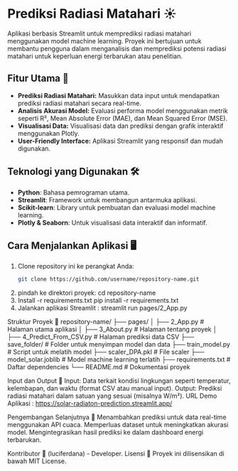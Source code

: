 # Prediksi Radiasi Matahari ☀️

Aplikasi berbasis Streamlit untuk memprediksi radiasi matahari menggunakan model machine learning. Proyek ini bertujuan untuk membantu pengguna dalam menganalisis dan memprediksi potensi radiasi matahari untuk keperluan energi terbarukan atau penelitian.

## Fitur Utama 🚀
- **Prediksi Radiasi Matahari:** Masukkan data input untuk mendapatkan prediksi radiasi matahari secara real-time.
- **Analisis Akurasi Model:** Evaluasi performa model menggunakan metrik seperti R², Mean Absolute Error (MAE), dan Mean Squared Error (MSE).
- **Visualisasi Data:** Visualisasi data dan prediksi dengan grafik interaktif menggunakan Plotly.
- **User-Friendly Interface:** Aplikasi Streamlit yang responsif dan mudah digunakan.

## Teknologi yang Digunakan 🛠️
- **Python**: Bahasa pemrograman utama.
- **Streamlit**: Framework untuk membangun antarmuka aplikasi.
- **Scikit-learn**: Library untuk pembuatan dan evaluasi model machine learning.
- **Plotly & Seaborn**: Untuk visualisasi data interaktif dan informatif.

## Cara Menjalankan Aplikasi 🖥️
1. Clone repository ini ke perangkat Anda:
   ```bash
   git clone https://github.com/username/repository-name.git
2. pindah ke direktori proyek:
   cd repository-name
3. Install -r requirements.txt
   pip install -r requirements.txt
4. Jalankan aplikasi Streamlit :
   streamlit run pages/2_App.py

Struktur Proyek 📂
repository-name/
├── pages/
│   ├── 2_App.py            # Halaman utama aplikasi
│   ├── 3_About.py          # Halaman tentang proyek
│   ├── 4_Predict_From_CSV.py  # Halaman prediksi data CSV
├── save_folder/            # Folder untuk menyimpan model dan data
├── train_model.py          # Script untuk melatih model
├── scaler_DPA.pkl          # File scaler
├── model_solar.joblib      # Model machine learning terlatih
├── requirements.txt        # Daftar dependencies
└── README.md               # Dokumentasi proyek

Input dan Output 📝
Input: Data terkait kondisi lingkungan seperti temperatur, kelembapan, dan waktu (format CSV atau manual input).
Output: Prediksi radiasi matahari dalam satuan yang sesuai (misalnya W/m²).
URL Demo Aplikasi : https://solar-radiaton-prediction.streamlit.app/

Pengembangan Selanjutnya 🚧
Menambahkan prediksi untuk data real-time menggunakan API cuaca.
Memperluas dataset untuk meningkatkan akurasi model.
Mengintegrasikan hasil prediksi ke dalam dashboard energi terbarukan.

Kontributor 🤝
(luciferdana) - Developer.
Lisensi 📜
Proyek ini dilisensikan di bawah MIT License.

